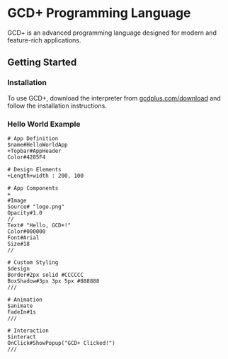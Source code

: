 # GCD+ Programming Language

GCD+ is an advanced programming language designed for modern and feature-rich applications.

## Getting Started

### Installation
To use GCD+, download the interpreter from [gcdplus.com/download](https://gcdplus.com/download) and follow the installation instructions.

### Hello World Example
```GCD+
# App Definition
$name#HelloWorldApp
+Topbar#AppHeader
Color#4285F4

# Design Elements
+Length+width : 200, 100

# App Components
+
#Image
Source# "logo.png"
Opacity#1.0
//
Text# "Hello, GCD+!"
Color#000000
Font#Arial
Size#18
//

# Custom Styling
$design
Border#2px solid #CCCCCC
BoxShadow#3px 3px 5px #888888
///

# Animation
$animate
FadeIn#1s
///

# Interaction
$interact
OnClick#ShowPopup("GCD+ Clicked!")
///
